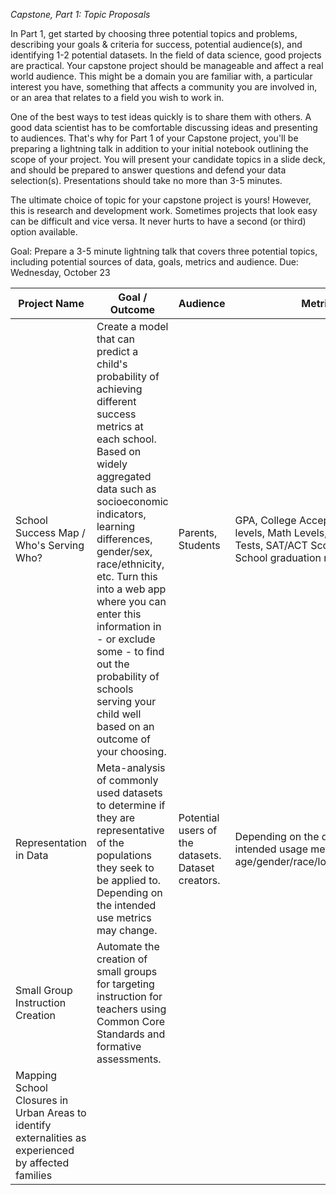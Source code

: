 *Capstone, Part 1: Topic Proposals*

In Part 1, get started by choosing three potential topics and problems, describing your goals & criteria for success, potential audience(s), and identifying 1-2 potential datasets. In the field of data science, good projects are practical. Your capstone project should be manageable and affect a real world audience. This might be a domain you are familiar with, a particular interest you have, something that affects a community you are involved in, or an area that relates to a field you wish to work in.

One of the best ways to test ideas quickly is to share them with others. A good data scientist has to be comfortable discussing ideas and presenting to audiences. That's why for Part 1 of your Capstone project, you'll be preparing a lightning talk in addition to your initial notebook outlining the scope of your project. You will present your candidate topics in a slide deck, and should be prepared to answer questions and defend your data selection(s). Presentations should take no more than 3-5 minutes.

The ultimate choice of topic for your capstone project is yours! However, this is research and development work. Sometimes projects that look easy can be difficult and vice versa. It never hurts to have a second (or third) option available.

Goal: Prepare a 3-5 minute lightning talk that covers three potential topics, including potential sources of data, goals, metrics and audience.
Due: Wednesday, October 23

|Project Name|Goal / Outcome|Audience|Metrics|Data Source|Pros|Cons|Reasonable|
|---|---|---|---|---|---|---|---|
|School Success Map / Who's Serving Who?|Create a model that can predict a child's probability of achieving different success metrics at each school. Based on widely aggregated data such as socioeconomic indicators, learning differences, gender/sex, race/ethnicity, etc. Turn this into a web app where you can enter this information in - or exclude some - to find out the probability of schools serving your child well based on an outcome of your choosing.|Parents, Students|GPA, College Acceptance, Reading levels, Math Levels, High Stakes Tests, SAT/ACT Scores, High School graduation rates|State school information, ??|Content Knowledge, usable, important|Lots of data, perhaps too mission critical for some?|Initial Component|
|Representation in Data|Meta-analysis of commonly used datasets to determine if they are representative of the populations they seek to be applied to. Depending on the intended use metrics may change. |Potential users of the datasets. Dataset creators.|Depending on the dataset and intended usage metrics could be age/gender/race/location/ability/etc |Commonly available and commonly used data sources |Useful in the world - hot topic in some corners of data science. |Potentially incapable of creating it. |Could probably evaluate 1 or 2 datasets - not sure about generalizability. |
|Small Group Instruction Creation |Automate the creation of small groups for targeting instruction for teachers using Common Core Standards and formative assessments. | | | | | | |
|Mapping School Closures in Urban Areas to identify externalities as experienced by affected families| 
